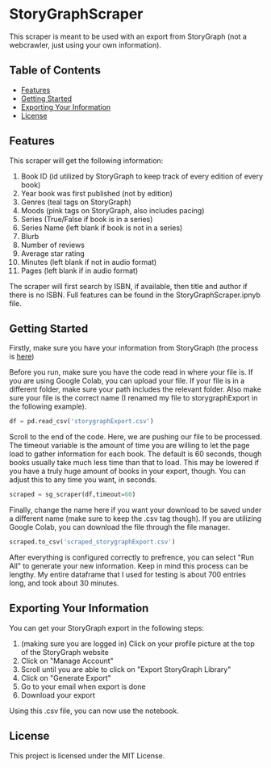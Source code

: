 # StoryGraphScraper
This scraper is meant to be used with an export from StoryGraph (not a webcrawler, just using your own information). 

## Table of Contents
- [Features](#features)
- [Getting Started](#getting-started)
- [Exporting Your Information](#exporting-your-information)
- [License](#license)


## Features
This scraper will get the following information:
1. Book ID (id utilized by StoryGraph to keep track of every edition of every book)
2. Year book was first published (not by edition)
3. Genres (teal tags on StoryGraph)
4. Moods (pink tags on StoryGraph, also includes pacing)
5. Series (True/False if book is in a series)
6. Series Name (left blank if book is not in a series)
7. Blurb
8. Number of reviews
9. Average star rating
10. Minutes (left blank if not in audio format)
11. Pages (left blank if in audio format)

The scraper will first search by ISBN, if available, then title and author if there is no ISBN. Full features can be found in the StoryGraphScraper.ipnyb file.

## Getting Started

Firstly, make sure you have your information from StoryGraph (the process is [here](#exporting-your-information))

Before you run, make sure you have the code read in where your file is. If you are using Google Colab, you can upload your file. If your file is in a different folder, make sure your path includes the relevant folder. Also make sure your file is the correct name (I renamed my file to storygraphExport in the following example).

```python
df = pd.read_csv('storygraphExport.csv')
```

Scroll to the end of the code. Here, we are pushing our file to be processed. The timeout variable is the amount of time you are willing to let the page load to gather information for each book. The default is 60 seconds, though books usually take much less time than that to load. This may be lowered if you have a truly huge amount of books in your export, though. You can adjust this to any time you want, in seconds.

```python
scraped = sg_scraper(df,timeout=60)
```

Finally, change the name here if you want your download to be saved under a different name (make sure to keep the .csv tag though). If you are utilizing Google Colab, you can download the file through the file manager.

```python
scraped.to_csv('scraped_storygraphExport.csv')
```

After everything is configured correctly to prefrence, you can select "Run All" to generate your new information. Keep in mind this process can be lengthy. My entire dataframe that I used for testing is about 700 entries long, and took about 30 minutes.

## Exporting Your Information
You can get your StoryGraph export in the following steps:
1. (making sure you are logged in) Click on your profile picture at the top of the StoryGraph website
2. Click on "Manage Account"
3. Scroll until you are able to click on "Export StoryGraph Library"
4. Click on "Generate Export"
5. Go to your email when export is done
6. Download your export

Using this .csv file, you can now use the notebook.

## License

This project is licensed under the MIT License.
